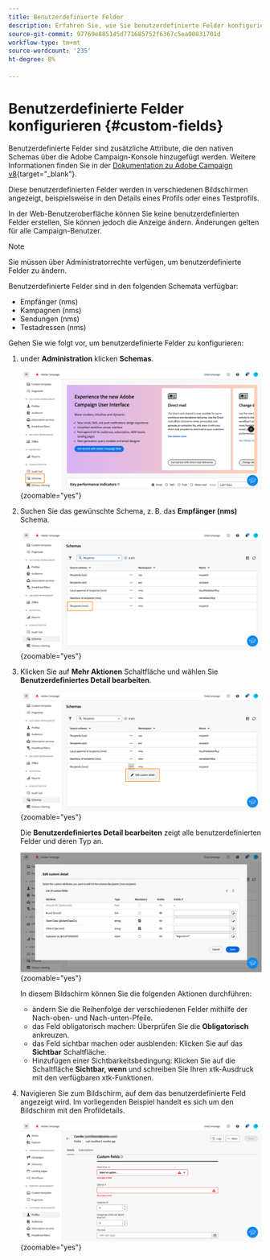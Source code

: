 ```yaml
---
title: Benutzerdefinierte Felder
description: Erfahren Sie, wie Sie benutzerdefinierte Felder konfigurieren
source-git-commit: 97769e885145d771685752f6367c5ea00831701d
workflow-type: tm+mt
source-wordcount: '235'
ht-degree: 8%

---
```


# Benutzerdefinierte Felder konfigurieren {#custom-fields}

Benutzerdefinierte Felder sind zusätzliche Attribute, die den nativen Schemas über die Adobe Campaign-Konsole hinzugefügt werden. Weitere Informationen finden Sie in der [Dokumentation zu Adobe Campaign v8](https://experienceleague.adobe.com/docs/campaign/campaign-v8/developer/shemas-forms/extend-schema.html?lang=de){target="_blank"}.

Diese benutzerdefinierten Felder werden in verschiedenen Bildschirmen angezeigt, beispielsweise in den Details eines Profils oder eines Testprofils.

In der Web-Benutzeroberfläche können Sie keine benutzerdefinierten Felder erstellen, Sie können jedoch die Anzeige ändern. Änderungen gelten für alle Campaign-Benutzer.

>[!NOTE]
>
>Sie müssen über Administratorrechte verfügen, um benutzerdefinierte Felder zu ändern.

Benutzerdefinierte Felder sind in den folgenden Schemata verfügbar:

* Empfänger (nms)
* Kampagnen (nms)
* Sendungen (nms)
* Testadressen (nms)

Gehen Sie wie folgt vor, um benutzerdefinierte Felder zu konfigurieren:

1. under **Administration** klicken **Schemas**.

   ![](assets/custom-fields.png){zoomable=&quot;yes&quot;}

1. Suchen Sie das gewünschte Schema, z. B. das **Empfänger (nms)** Schema.

   ![](assets/custom-fields2.png){zoomable=&quot;yes&quot;}

1. Klicken Sie auf **Mehr Aktionen** Schaltfläche und wählen Sie **Benutzerdefiniertes Detail bearbeiten**.

   ![](assets/custom-fields3.png){zoomable=&quot;yes&quot;}

   Die **Benutzerdefiniertes Detail bearbeiten** zeigt alle benutzerdefinierten Felder und deren Typ an.

   ![](assets/custom-fields4.png){zoomable=&quot;yes&quot;}

   In diesem Bildschirm können Sie die folgenden Aktionen durchführen:

   * ändern Sie die Reihenfolge der verschiedenen Felder mithilfe der Nach-oben- und Nach-unten-Pfeile.
   * das Feld obligatorisch machen: Überprüfen Sie die **Obligatorisch** ankreuzen.
   * das Feld sichtbar machen oder ausblenden: Klicken Sie auf das **Sichtbar** Schaltfläche.
   * Hinzufügen einer Sichtbarkeitsbedingung: Klicken Sie auf die Schaltfläche **Sichtbar, wenn** und schreiben Sie Ihren xtk-Ausdruck mit den verfügbaren xtk-Funktionen.

1. Navigieren Sie zum Bildschirm, auf dem das benutzerdefinierte Feld angezeigt wird. Im vorliegenden Beispiel handelt es sich um den Bildschirm mit den Profildetails.

   ![](assets/custom-fields5.png){zoomable=&quot;yes&quot;}
